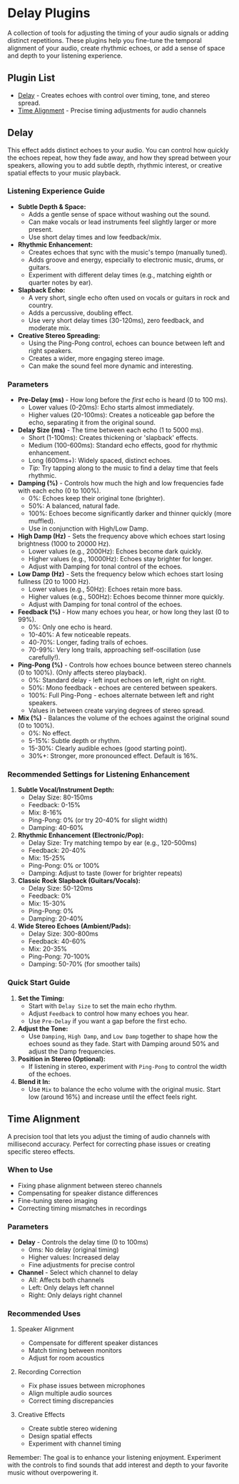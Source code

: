 # Delay Plugins

A collection of tools for adjusting the timing of your audio signals or adding distinct repetitions. These plugins help you fine-tune the temporal alignment of your audio, create rhythmic echoes, or add a sense of space and depth to your listening experience.

## Plugin List

- [Delay](#delay) - Creates echoes with control over timing, tone, and stereo spread.
- [Time Alignment](#time-alignment) - Precise timing adjustments for audio channels

## Delay

This effect adds distinct echoes to your audio. You can control how quickly the echoes repeat, how they fade away, and how they spread between your speakers, allowing you to add subtle depth, rhythmic interest, or creative spatial effects to your music playback.

### Listening Experience Guide

- **Subtle Depth & Space:**
  - Adds a gentle sense of space without washing out the sound.
  - Can make vocals or lead instruments feel slightly larger or more present.
  - Use short delay times and low feedback/mix.
- **Rhythmic Enhancement:**
  - Creates echoes that sync with the music's tempo (manually tuned).
  - Adds groove and energy, especially to electronic music, drums, or guitars.
  - Experiment with different delay times (e.g., matching eighth or quarter notes by ear).
- **Slapback Echo:**
  - A very short, single echo often used on vocals or guitars in rock and country.
  - Adds a percussive, doubling effect.
  - Use very short delay times (30-120ms), zero feedback, and moderate mix.
- **Creative Stereo Spreading:**
  - Using the Ping-Pong control, echoes can bounce between left and right speakers.
  - Creates a wider, more engaging stereo image.
  - Can make the sound feel more dynamic and interesting.

### Parameters

- **Pre-Delay (ms)** - How long before the *first* echo is heard (0 to 100 ms).
  - Lower values (0-20ms): Echo starts almost immediately.
  - Higher values (20-100ms): Creates a noticeable gap before the echo, separating it from the original sound.
- **Delay Size (ms)** - The time between each echo (1 to 5000 ms).
  - Short (1-100ms): Creates thickening or 'slapback' effects.
  - Medium (100-600ms): Standard echo effects, good for rhythmic enhancement.
  - Long (600ms+): Widely spaced, distinct echoes.
  - *Tip:* Try tapping along to the music to find a delay time that feels rhythmic.
- **Damping (%)** - Controls how much the high and low frequencies fade with each echo (0 to 100%).
  - 0%: Echoes keep their original tone (brighter).
  - 50%: A balanced, natural fade.
  - 100%: Echoes become significantly darker and thinner quickly (more muffled).
  - Use in conjunction with High/Low Damp.
- **High Damp (Hz)** - Sets the frequency above which echoes start losing brightness (1000 to 20000 Hz).
  - Lower values (e.g., 2000Hz): Echoes become dark quickly.
  - Higher values (e.g., 10000Hz): Echoes stay brighter for longer.
  - Adjust with Damping for tonal control of the echoes.
- **Low Damp (Hz)** - Sets the frequency below which echoes start losing fullness (20 to 1000 Hz).
  - Lower values (e.g., 50Hz): Echoes retain more bass.
  - Higher values (e.g., 500Hz): Echoes become thinner more quickly.
  - Adjust with Damping for tonal control of the echoes.
- **Feedback (%)** - How many echoes you hear, or how long they last (0 to 99%).
  - 0%: Only one echo is heard.
  - 10-40%: A few noticeable repeats.
  - 40-70%: Longer, fading trails of echoes.
  - 70-99%: Very long trails, approaching self-oscillation (use carefully!).
- **Ping-Pong (%)** - Controls how echoes bounce between stereo channels (0 to 100%). (Only affects stereo playback).
  - 0%: Standard delay - left input echoes on left, right on right.
  - 50%: Mono feedback - echoes are centered between speakers.
  - 100%: Full Ping-Pong - echoes alternate between left and right speakers.
  - Values in between create varying degrees of stereo spread.
- **Mix (%)** - Balances the volume of the echoes against the original sound (0 to 100%).
  - 0%: No effect.
  - 5-15%: Subtle depth or rhythm.
  - 15-30%: Clearly audible echoes (good starting point).
  - 30%+: Stronger, more pronounced effect. Default is 16%.

### Recommended Settings for Listening Enhancement

1.  **Subtle Vocal/Instrument Depth:**
    - Delay Size: 80-150ms
    - Feedback: 0-15%
    - Mix: 8-16%
    - Ping-Pong: 0% (or try 20-40% for slight width)
    - Damping: 40-60%
2.  **Rhythmic Enhancement (Electronic/Pop):**
    - Delay Size: Try matching tempo by ear (e.g., 120-500ms)
    - Feedback: 20-40%
    - Mix: 15-25%
    - Ping-Pong: 0% or 100%
    - Damping: Adjust to taste (lower for brighter repeats)
3.  **Classic Rock Slapback (Guitars/Vocals):**
    - Delay Size: 50-120ms
    - Feedback: 0%
    - Mix: 15-30%
    - Ping-Pong: 0%
    - Damping: 20-40%
4.  **Wide Stereo Echoes (Ambient/Pads):**
    - Delay Size: 300-800ms
    - Feedback: 40-60%
    - Mix: 20-35%
    - Ping-Pong: 70-100%
    - Damping: 50-70% (for smoother tails)

### Quick Start Guide

1.  **Set the Timing:**
    - Start with `Delay Size` to set the main echo rhythm.
    - Adjust `Feedback` to control how many echoes you hear.
    - Use `Pre-Delay` if you want a gap before the first echo.
2.  **Adjust the Tone:**
    - Use `Damping`, `High Damp`, and `Low Damp` together to shape how the echoes sound as they fade. Start with Damping around 50% and adjust the Damp frequencies.
3.  **Position in Stereo (Optional):**
    - If listening in stereo, experiment with `Ping-Pong` to control the width of the echoes.
4.  **Blend it In:**
    - Use `Mix` to balance the echo volume with the original music. Start low (around 16%) and increase until the effect feels right.

## Time Alignment

A precision tool that lets you adjust the timing of audio channels with millisecond accuracy. Perfect for correcting phase issues or creating specific stereo effects.

### When to Use
- Fixing phase alignment between stereo channels
- Compensating for speaker distance differences
- Fine-tuning stereo imaging
- Correcting timing mismatches in recordings

### Parameters
- **Delay** - Controls the delay time (0 to 100ms)
  - 0ms: No delay (original timing)
  - Higher values: Increased delay
  - Fine adjustments for precise control
- **Channel** - Select which channel to delay
  - All: Affects both channels
  - Left: Only delays left channel
  - Right: Only delays right channel

### Recommended Uses

1. Speaker Alignment
   - Compensate for different speaker distances
   - Match timing between monitors
   - Adjust for room acoustics

2. Recording Correction
   - Fix phase issues between microphones
   - Align multiple audio sources
   - Correct timing discrepancies

3. Creative Effects
   - Create subtle stereo widening
   - Design spatial effects
   - Experiment with channel timing

Remember: The goal is to enhance your listening enjoyment. Experiment with the controls to find sounds that add interest and depth to your favorite music without overpowering it.